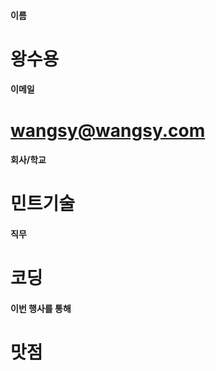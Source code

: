 #### 이름	
#	왕수용
	
#### 이메일	
# 	wangsy@wangsy.com
	
#### 회사/학교	
# 	민트기술
	
#### 직무	
#	코딩
	
#### 이번 행사를 통해 	
#	맛점

